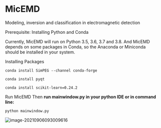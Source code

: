# MicEMD
Modeling, inversion and classification in electromagnetic detection

Prerequisite: Installing Python and Conda

Currently, MicEMD will run on Python 3.5, 3.6, 3.7 and 3.8. And MicEMD depends on some packages in Conda, so the Anaconda or Miniconda should be installed in your system.

Installing Packages

`conda install SimPEG --channel conda-forge`

`conda install pyqt`

`conda install scikit-learn=0.24.2`

Run MicEMD
Then **run mainwindow.py in your python IDE or in command line:**

`python mainwindow.py`

![image-20210906093009616](C:\Users\shdst\AppData\Roaming\Typora\typora-user-images\image-20210906093009616.png)

